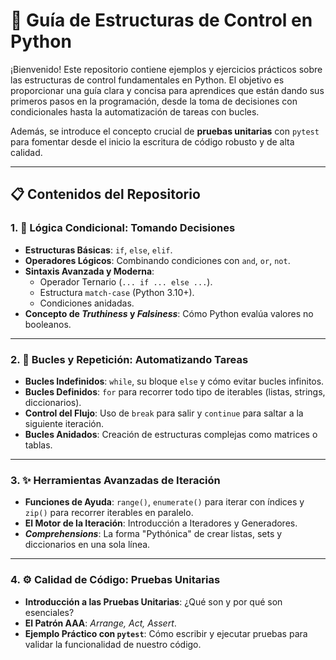 # 🐍 Guía de Estructuras de Control en Python

¡Bienvenido! Este repositorio contiene ejemplos y ejercicios prácticos sobre las estructuras de control fundamentales en Python. El objetivo es proporcionar una guía clara y concisa para aprendices que están dando sus primeros pasos en la programación, desde la toma de decisiones con condicionales hasta la automatización de tareas con bucles.

Además, se introduce el concepto crucial de **pruebas unitarias** con `pytest` para fomentar desde el inicio la escritura de código robusto y de alta calidad.

---

## 📋 Contenidos del Repositorio

### 1. 🚦 Lógica Condicional: Tomando Decisiones

-   **Estructuras Básicas**: `if`, `else`, `elif`.
-   **Operadores Lógicos**: Combinando condiciones con `and`, `or`, `not`.
-   **Sintaxis Avanzada y Moderna**:
    -   Operador Ternario (`... if ... else ...`).
    -   Estructura `match-case` (Python 3.10+).
    -   Condiciones anidadas.
-   **Concepto de *Truthiness* y *Falsiness***: Cómo Python evalúa valores no booleanos.

---

### 2. 🔄 Bucles y Repetición: Automatizando Tareas

-   **Bucles Indefinidos**: `while`, su bloque `else` y cómo evitar bucles infinitos.
-   **Bucles Definidos**: `for` para recorrer todo tipo de iterables (listas, strings, diccionarios).
-   **Control del Flujo**: Uso de `break` para salir y `continue` para saltar a la siguiente iteración.
-   **Bucles Anidados**: Creación de estructuras complejas como matrices o tablas.

---

### 3. ✨ Herramientas Avanzadas de Iteración

-   **Funciones de Ayuda**: `range()`, `enumerate()` para iterar con índices y `zip()` para recorrer iterables en paralelo.
-   **El Motor de la Iteración**: Introducción a Iteradores y Generadores.
-   ***Comprehensions***: La forma "Pythónica" de crear listas, sets y diccionarios en una sola línea.

---

### 4. ⚙️ Calidad de Código: Pruebas Unitarias

-   **Introducción a las Pruebas Unitarias**: ¿Qué son y por qué son esenciales?
-   **El Patrón AAA**: *Arrange, Act, Assert*.
-   **Ejemplo Práctico con `pytest`**: Cómo escribir y ejecutar pruebas para validar la funcionalidad de nuestro código.